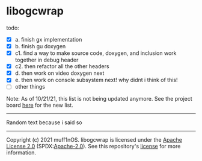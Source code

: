# libogcwrap

todo:

- [x] a. finish gx implementation
- [x] b. finish gu doxygen
- [x] c1. find a way to make source code, doxygen, and inclusion work together in debug header
- [x] c2. then refactor all the other headers
- [x] d. then work on video doxygen next
- [x] e. then work on console subsystem next! why didnt i think of this!
- [ ] other things

Note: As of 10/21/21, this list is not being updated anymore. See the project board [here](https://github.com/Muffin1634/ogcwrap/projects/1) for the new list.

--------------------------------------------------------------------------------

Random text because i said so

--------------------------------------------------------------------------------

Copyright (c) 2021 muff1nOS. libogcwrap is licensed under the [Apache License 2.0](http://www.apache.org/licenses/LICENSE-2.0) (SPDX:[Apache-2.0](https://spdx.org/licenses/Apache-2.0.html)). See this repository's [license](LICENSE) for more information.